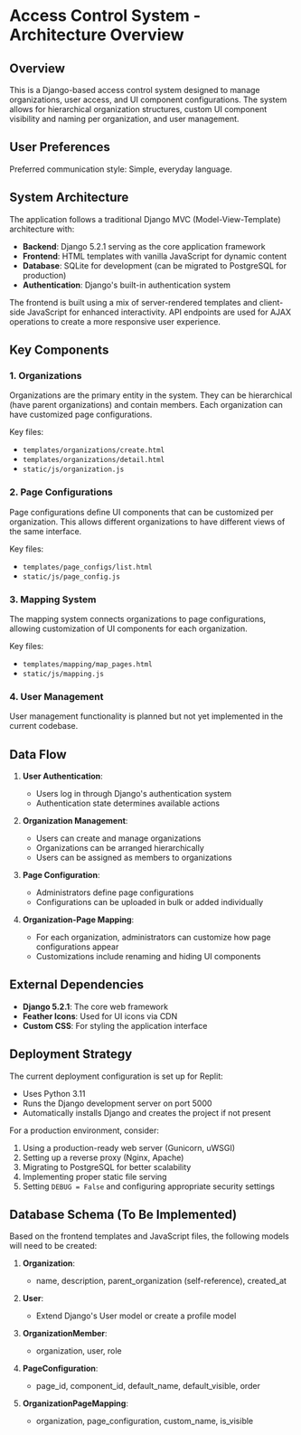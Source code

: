 # Access Control System - Architecture Overview

## Overview
This is a Django-based access control system designed to manage organizations, user access, and UI component configurations. The system allows for hierarchical organization structures, custom UI component visibility and naming per organization, and user management.

## User Preferences
Preferred communication style: Simple, everyday language.

## System Architecture
The application follows a traditional Django MVC (Model-View-Template) architecture with:

- **Backend**: Django 5.2.1 serving as the core application framework
- **Frontend**: HTML templates with vanilla JavaScript for dynamic content
- **Database**: SQLite for development (can be migrated to PostgreSQL for production)
- **Authentication**: Django's built-in authentication system

The frontend is built using a mix of server-rendered templates and client-side JavaScript for enhanced interactivity. API endpoints are used for AJAX operations to create a more responsive user experience.

## Key Components

### 1. Organizations
Organizations are the primary entity in the system. They can be hierarchical (have parent organizations) and contain members. Each organization can have customized page configurations.

Key files:
- `templates/organizations/create.html`
- `templates/organizations/detail.html`
- `static/js/organization.js`

### 2. Page Configurations
Page configurations define UI components that can be customized per organization. This allows different organizations to have different views of the same interface.

Key files:
- `templates/page_configs/list.html`
- `static/js/page_config.js`

### 3. Mapping System
The mapping system connects organizations to page configurations, allowing customization of UI components for each organization.

Key files:
- `templates/mapping/map_pages.html`
- `static/js/mapping.js`

### 4. User Management
User management functionality is planned but not yet implemented in the current codebase.

## Data Flow

1. **User Authentication**:
   - Users log in through Django's authentication system
   - Authentication state determines available actions

2. **Organization Management**:
   - Users can create and manage organizations
   - Organizations can be arranged hierarchically
   - Users can be assigned as members to organizations

3. **Page Configuration**:
   - Administrators define page configurations
   - Configurations can be uploaded in bulk or added individually

4. **Organization-Page Mapping**:
   - For each organization, administrators can customize how page configurations appear
   - Customizations include renaming and hiding UI components

## External Dependencies

- **Django 5.2.1**: The core web framework
- **Feather Icons**: Used for UI icons via CDN
- **Custom CSS**: For styling the application interface

## Deployment Strategy

The current deployment configuration is set up for Replit:
- Uses Python 3.11
- Runs the Django development server on port 5000
- Automatically installs Django and creates the project if not present

For a production environment, consider:
1. Using a production-ready web server (Gunicorn, uWSGI)
2. Setting up a reverse proxy (Nginx, Apache)
3. Migrating to PostgreSQL for better scalability
4. Implementing proper static file serving
5. Setting `DEBUG = False` and configuring appropriate security settings

## Database Schema (To Be Implemented)

Based on the frontend templates and JavaScript files, the following models will need to be created:

1. **Organization**:
   - name, description, parent_organization (self-reference), created_at

2. **User**:
   - Extend Django's User model or create a profile model

3. **OrganizationMember**:
   - organization, user, role

4. **PageConfiguration**:
   - page_id, component_id, default_name, default_visible, order

5. **OrganizationPageMapping**:
   - organization, page_configuration, custom_name, is_visible